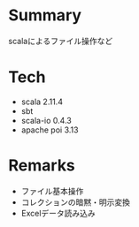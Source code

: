 # Summary
scalaによるファイル操作など

# Tech
* scala 2.11.4
* sbt
* scala-io 0.4.3
* apache poi 3.13

# Remarks
* ファイル基本操作
* コレクションの暗黙・明示変換
* Excelデータ読み込み
